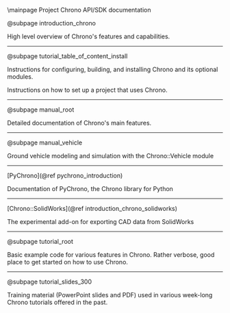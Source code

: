 \mainpage Project Chrono API/SDK documentation

@subpage introduction_chrono

High level overview of Chrono's features and capabilities.

---

@subpage tutorial_table_of_content_install 

Instructions for configuring, building, and installing Chrono and its optional modules.

Instructions on how to set up a project that uses Chrono.

---

@subpage manual_root

Detailed documentation of Chrono's main features.

---

@subpage manual_vehicle

Ground vehicle modeling and simulation with the Chrono::Vehicle module

---

[PyChrono](@ref pychrono_introduction)

Documentation of PyChrono, the Chrono library for Python

---

[Chrono::SolidWorks](@ref introduction_chrono_solidworks)

The experimental add-on for exporting CAD data from SolidWorks

---

@subpage tutorial_root

Basic example code for various features in Chrono. Rather verbose, good place to get started on how to use Chrono.

---

@subpage tutorial_slides_300

Training material (PowerPoint slides and PDF) used in various week-long Chrono tutorials offered in the past.
